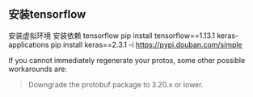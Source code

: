 ## 安装tensorflow
安装虚拟环境
安装依赖
tensorflow
pip install tensorflow==1.13.1
keras-applications
pip install keras==2.3.1 -i https://pypi.douban.com/simple

If you cannot immediately regenerate your protos, some other possible workarounds are:
> Downgrade the protobuf package to 3.20.x or lower.

